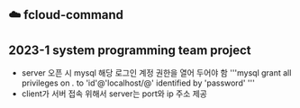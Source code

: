 ## ☁️ fcloud-command
2023-1 system programming team project
---
* server 오픈 시 mysql 해당 로그인 계정 권한을 열어 두어야 함
  '''mysql
  grant all privileges on *.* to 'id'@'localhost/@' identified by 'password'
  '''
* client가 서버 접속 위해서 server는 port와 ip 주소 제공
